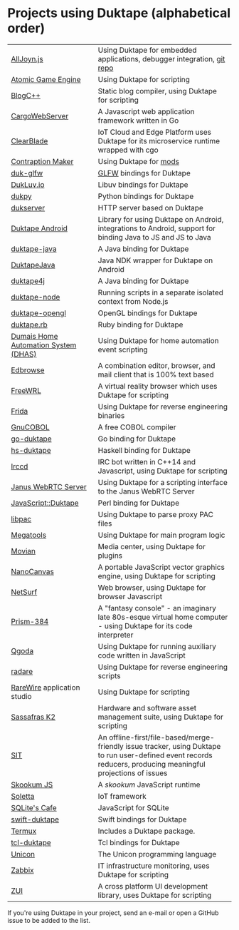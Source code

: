 # Projects using Duktape (alphabetical order)

<table>
<tr>
<td><a href="https://wiki.allseenalliance.org/_media/training/programming_alljoyn.js.pdf" target="_blank">AllJoyn.js</a></td>
<td>Using Duktape for embedded applications, debugger integration, <a href="https://git.allseenalliance.org/cgit/core/alljoyn-js.git/" target="_blank">git repo</a></td>
</tr>
<tr>
<td><a href="http://atomicgameengine.com/" target="_blank">Atomic Game Engine</a></td>
<td>Using Duktape for scripting</td>
</tr>
<tr>
<td><a href="http://blogcpp.org/" target="_blank">BlogC++</a></td>
<td>Static blog compiler, using Duktape for scripting</td>
</tr>
<tr>
<td><a href="https://github.com/CargoWebServer/CargoWebServer" target="_blank">CargoWebServer</a></td>
<td>A Javascript web application framework written in Go</td>
</tr>
<tr>
<td><a href="https://www.clearblade.com/" target="_blank">ClearBlade</a></td>
<td>IoT Cloud and Edge Platform uses Duktape for its microservice runtime wrapped with cgo</td>
</tr>
<tr>
<td><a href="http://contraptionmaker.com/" target="_blank">Contraption Maker</a></td>
<td>Using Duktape for <a href="http://steamcommunity.com/workshop/browse/?appid=241240&amp;requiredtags[]=Mod" target="_blank">mods</a></td>
</tr>
<tr>
<td><a href="https://github.com/lzubiaur/duk-glfw" target="_blank">duk-glfw</a></td>
<td><a href="http://www.glfw.org/">GLFW</a> bindings for Duktape</td>
</tr>
<tr>
<td><a href="http://dukluv.io/" target="_blank">DukLuv.io</a></td>
<td>Libuv bindings for Duktape</td>
</tr>
<tr>
<td><a href="https://github.com/kovidgoyal/dukpy" target="_blank">dukpy</a></td>
<td>Python bindings for Duktape</td>
</tr>
<tr>
<td><a href="https://github.com/buaabyl/dukserver" target="_blank">dukserver</a></td>
<td>HTTP server based on Duktape</td>
</tr>
<tr>
<td><a href="https://github.com/square/duktape-android#readme" target="_blank">Duktape Android</td>
<td>Library for using Duktape on Android, integrations to Android, support for
    binding Java to JS and JS to Java</td>
</tr>
<tr>
<td><a href="https://github.com/ReneHollander/duktape-java" target="_blank">duktape-java</a></td>
<td>A Java binding for Duktape</td>
</tr>
<tr>
<td><a href="https://github.com/gubaojian/DuktapeJava" target="_blank">DuktapeJava</a></td>
<td>Java NDK wrapper for Duktape on Android</td>
</tr>
<tr>
<td><a href="https://github.com/webfolderio/duktape4j" target="_blank">duktape4j</a></td>
<td>A Java binding for Duktape</td>
</tr>
<tr>
<td><a href="https://github.com/ndob/duktape-node" target="_blank">duktape-node</a></td>
<td>Running scripts in a separate isolated context from Node.js</td>
</tr>
<tr>
<td><a href="https://github.com/mrautio/duktape-opengl/" target="_blank">duktape-opengl</a></td>
<td>OpenGL bindings for Duktape</td>
</tr>
<tr>
<td><a href="https://github.com/judofyr/duktape.rb" target="_blank">duktape.rb</a></td>
<td>Ruby binding for Duktape</td>
</tr>
<tr>
<td><a href="https://github.com/pdumais/dhas" target="_blank">Dumais Home Automation System (DHAS)</a></td>
<td>Using Duktape for home automation event scripting</td>
</tr>
<tr>
<td><a href="http://edbrowse.org/" target="_blank">Edbrowse</a></td>
<td>A combination editor, browser, and mail client that is 100% text based</td>
</tr>
<tr>
<td><a href="http://freewrl.sf.net" target="_blank">FreeWRL</a></td>
<td>A virtual reality browser which uses Duktape for scripting</td>
</tr>
<tr>
<td><a href="http://www.frida.re/" target="_blank">Frida</a></td>
<td>Using Duktape for reverse engineering binaries</td>
</tr>
<tr>
<td><a href="https://open-cobol.sourceforge.io/faq/index.html#duktape" target="_blank">GnuCOBOL</a></td>
<td>A free COBOL compiler</td>
</tr>
<tr>
<td><a href="https://github.com/olebedev/go-duktape" target="_blank">go-duktape</a></td>
<td>Go binding for Duktape</td>
</tr>
<tr>
<td><a href="https://github.com/myfreeweb/hs-duktape" target="_blank">hs-duktape</a></td>
<td>Haskell binding for Duktape</td>
</tr>
<tr>
<td><a href="http://projects.malikania.fr/irccd">Irccd</a></td>
<td>IRC bot written in C++14 and Javascript, using Duktape for scripting</td>
</tr>
<tr>
<td><a href="https://janus.conf.meetecho.com/docs/duktape.html">Janus WebRTC Server</a></td>
<td>Using Duktape for a scripting interface to the Janus WebRTC Server</td>
</tr>
<tr>
<td><a href="https://metacpan.org/pod/JavaScript::Duktape">JavaScript::Duktape</a></td>
<td>Perl binding for Duktape</td>
</tr>
<tr>
<td><a href="https://github.com/ldx/libpac" target="_blank">libpac</a></td>
<td>Using Duktape to parse proxy PAC files</td>
</tr>
<tr>
<td><a href="https://github.com/megous/megatools" target="_blank">Megatools</a></td>
<td>Using Duktape for main program logic</td>
</tr>
<tr>
<td><a href="https://movian.tv/" target="_blank">Movian</a></td>
<td>Media center, using Duktape for plugins</td>
</tr>
<tr>
<td><a href="https://github.com/syoyo/nanocanvas" target="_blank">NanoCanvas</a></td>
<td>A portable JavaScript vector graphics engine, using Duktape for scripting</td>
</tr>
<tr>
<td><a href="http://www.netsurf-browser.org/" target="_blank">NetSurf</a></td>
<td>Web browser, using Duktape for browser Javascript</td>
</tr>
<tr>
<td><a href="https://grapefruitopia.itch.io/prism-384" target="_blank">Prism-384</a></td>
<td>A "fantasy console" - an imaginary late 80s-esque virtual home computer - using Duktape for its code interpreter</td>
</tr>
<tr>
<td><a href="http://www.qgoda.net/" target="_blank">Qgoda</a></td>
<td>Using Duktape for running auxiliary code written in JavaScript</td>
</tr>
<tr>
<td><a href="http://www.radare.org/" target="_blank">radare</a></td>
<td>Using Duktape for reverse engineering scripts</td>
</tr>
<tr>
<td><a href="http://rarewire.com/" target="_blank">RareWire</a> application studio</td>
<td>Using Duktape for scripting</td>
</tr>
<tr>
<td><a href="http://www.sassafras.com/hrl/7.4/jst_reference.html" target="_blank">Sassafras K2</a></td>
<td>Hardware and software asset management suite, using Duktape for scripting</td>
</tr>
<tr>
<td><a href="//github.com/sit-it/sit" target="_blank">SIT</a></td>
<td>An offline-first/file-based/merge-friendly issue tracker, using Duktape to run user-defined event records reducers, producing meaningful projections of issues</td>
</tr>
<tr>
<td><a href="https://github.com/saghul/sjs" target="_blank">Skookum JS</a></td>
<td>A <i>skookum</i> JavaScript runtime</td>
</tr>
<tr>
<td><a href="https://github.com/solettaproject/soletta/" target="_blank">Soletta</a></td>
<td>IoT framework</td>
</tr>
<tr>
<td><a href="https://github.com/abiliojr/sqlite-js" target="_blank">SQLite's Cafe</a></td>
<td>JavaScript for SQLite</td>
</tr>
<tr>
<td><a href="https://el-tramo.be/swift-duktape" target="_blank">swift-duktape</a></td>
<td>Swift bindings for Duktape</td>
</tr>
<tr>
<td><a href="https://github.com/termux/termux-app" target="_blank">Termux</a></td>
<td>Includes a Duktape package.</td>
</tr>
<tr>
<td><a href="https://github.com/dbohdan/tcl-duktape" target="_blank">tcl-duktape</a></td>
<td>Tcl bindings for Duktape</td>
</tr>
<tr>
<td><a href="http://btiffin.users.sourceforge.net/up/programs.html#duktape" target="_blank">Unicon</a></td>
<td>The Unicon programming language</td>
</tr>
<tr>
<td><a href="https://www.zabbix.com/documentation/4.2/manual/appendix/items/preprocessing_javascript" target="_blank">Zabbix</a></td>
<td>IT infrastructure monitoring, uses Duktape for scripting</td>
</tr>
<tr>
<td><a href="https://github.com/zero-rp/ZUI" target="_blank">ZUI</a></td>
<td>A cross platform UI development library, uses Duktape for scripting</td>
</tr>
</table>

If you're using Duktape in your project, send an e-mail or open a GitHub
issue to be added to the list.
